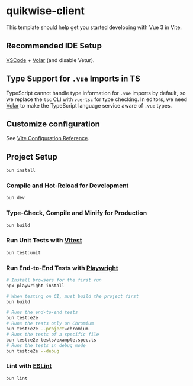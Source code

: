 # quikwise-client

This template should help get you started developing with Vue 3 in Vite.

## Recommended IDE Setup

[VSCode](https://code.visualstudio.com/) + [Volar](https://marketplace.visualstudio.com/items?itemName=Vue.volar) (and disable Vetur).

## Type Support for `.vue` Imports in TS

TypeScript cannot handle type information for `.vue` imports by default, so we replace the `tsc` CLI with `vue-tsc` for type checking. In editors, we need [Volar](https://marketplace.visualstudio.com/items?itemName=Vue.volar) to make the TypeScript language service aware of `.vue` types.

## Customize configuration

See [Vite Configuration Reference](https://vitejs.dev/config/).

## Project Setup

```sh {"id":"01HZSR5BSAMSNJVZ3Y7ZE6B140"}
bun install
```

### Compile and Hot-Reload for Development

```sh {"id":"01HZSR5BSAMSNJVZ3Y82JYQHQW"}
bun dev
```

### Type-Check, Compile and Minify for Production

```sh {"id":"01HZSR5BSAMSNJVZ3Y85QKTXFE"}
bun build
```

### Run Unit Tests with [Vitest](https://vitest.dev/)

```sh {"id":"01HZSR5BSAMSNJVZ3Y86X0T58W"}
bun test:unit
```

### Run End-to-End Tests with [Playwright](https://playwright.dev)

```sh {"id":"01HZSR5BSAMSNJVZ3Y87DQYBQ3"}
# Install browsers for the first run
npx playwright install

# When testing on CI, must build the project first
bun build

# Runs the end-to-end tests
bun test:e2e
# Runs the tests only on Chromium
bun test:e2e --project=chromium
# Runs the tests of a specific file
bun test:e2e tests/example.spec.ts
# Runs the tests in debug mode
bun test:e2e --debug
```

### Lint with [ESLint](https://eslint.org/)

```sh {"id":"01HZSR5BSAMSNJVZ3Y87JP682D"}
bun lint
```
